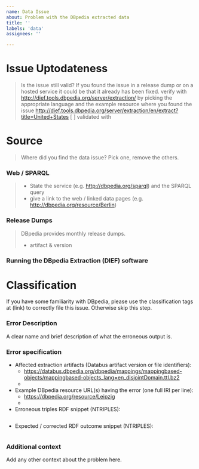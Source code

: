 ```yaml
---
name: Data Issue
about: Problem with the DBpedia extracted data
title: ''
labels: 'data'
assignees: ''

---
```


# Issue Uptodateness
> Is the issue still valid? If you found the issue in a release dump or on a hosted service it could be that it already has been fixed.
> verify with http://dief.tools.dbpedia.org/server/extraction/ by picking the appropriate language and the example resource where you found the issue http://dief.tools.dbpedia.org/server/extraction/en/extract?title=United+States
[ ] validated with 

# Source
> Where did you find the data issue? Pick one, remove the others.

### Web / SPARQL 
> - State the service (e.g. http://dbpedia.org/sparql) and the SPARQL query  
> - give a link to the web / linked data pages (e.g. http://dbpedia.org/resource/Berlin)

### Release Dumps
> DBpedia provides monthly release dumps.
> - artifact & version 

### Running the DBpedia Extraction (DIEF) software 



# Classification
If you have some familiarity with DBpedia, please use the classification tags at (link) to correctly file this issue. 
Otherwise skip this step. 



### Error Description

A clear name and brief description of what the erroneous output is.

### Error specification

- Affected extraction artifacts (Databus artifact version or file identifiers):
	- https://databus.dbpedia.org/dbpedia/mappings/mappingbased-objects/mappingbased-objects_lang=en_disjointDomain.ttl.bz2
	- 
- Example DBpedia resource URL(s) having the error (one full IRI per line): 
	- https://dbpedia.org/resource/Leipzig 
	- 
- Erroneous triples RDF snippet (NTRIPLES): 
  ``` 
  
  ``` 
- Expected / corrected RDF outcome snippet (NTRIPLES): 
  ``` 
  
  ```

### Additional context

Add any other context about the problem here.
